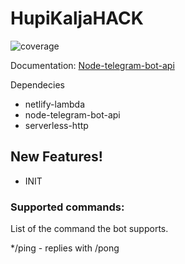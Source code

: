 # HupiKaljaHACK

![coverage](https://gitlab.com/gitlab-org/gitlab-ce/badges/master/coverage.svg?job=coverage)

Documentation: [Node-telegram-bot-api]

[Node-telegram-bot-api]: <https://github.com/yagop/node-telegram-bot-api/blob/master/doc/usage.md>

Dependecies
  - netlify-lambda
  - node-telegram-bot-api
  - serverless-http

## New Features!

  - INIT




### Supported commands:

List of the command the bot supports.

*/ping - replies with /pong

